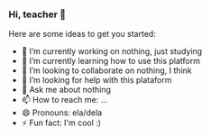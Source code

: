 ### Hi, teacher 👋

Here are some ideas to get you started:

- 🔭 I’m currently working on nothing, just studying
- 🌱 I’m currently learning how to use this platform
- 👯 I’m looking to collaborate on nothing, I think
- 🤔 I’m looking for help with this plataform
- 💬 Ask me about nothing
- 📫 How to reach me: ...
- 😄 Pronouns: ela/dela
- ⚡ Fun fact: I'm cool :)
